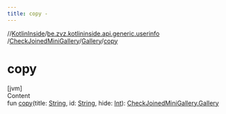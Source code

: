 ```yaml
---
title: copy -
---
```

//[KotlinInside](../../../index.md)/[be.zvz.kotlininside.api.generic.userinfo](../../index.md)
/[CheckJoinedMiniGallery](../index.md)/[Gallery](index.md)/[copy](copy.md)

# copy

[jvm]  
Content  
fun [copy](copy.md)(title: [String](https://kotlinlang.org/api/latest/jvm/stdlib/kotlin/-string/index.html),
id: [String](https://kotlinlang.org/api/latest/jvm/stdlib/kotlin/-string/index.html),
hide: [Int](https://kotlinlang.org/api/latest/jvm/stdlib/kotlin/-int/index.html)): [CheckJoinedMiniGallery.Gallery](index.md)  



